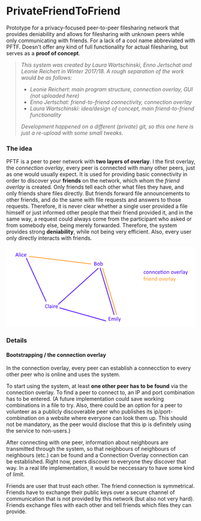 # PrivateFriendToFriend
Prototype for a privacy-focused peer-to-peer filesharing network that provides deniability and allows for filesharing with unknown peers while only communicating with friends. For a lack of a cool name abbreviated with PFTF.
Doesn't offer any kind of full functionality for actual filesharing, but serves as a **proof of concept**.


>*This system was created by Laura Wartschinski, Enno Jertschat and Leonie Reichert in Winter 2017/18. A rough separation of the work would be as follows:*
>* *Leonie Reichert: main program structure, connection overlay, GUI (not uploaded here)*   
>* *Enno Jertschat: friend-to-friend connectivity, connection overlay*
>* *Laura Wartschinski: idea/design of concept, main friend-to-friend functionality*
>
>*Development happened on a different (private) git, so this one here is just a re-upload with some small tweaks.*


### The idea ###

PFTF is a peer to peer network with **two layers of overlay**.
I the first overlay, the *connection overlay*, every peer is connected with many other peers, just as one would usually expect.
It is used for providing basic connectivity in order to discover your **friends** on the network, which whom the *friend overlay* is created. Only friends tell each other
what files they have, and only friends share files directly. But friends forward file announcements to other friends, and do the 
same with file requests and answers to those requests. Therefore, it is never clear whether a single user provided a file himself
or just informed other people that their friend provided it, and in the same way, a request could always come from the participant who asked
or from somebody else, being merely forwarded. Therefore, the system provides strong **deniability**, while not being very efficient. Also, every
user only directly interacts with friends.

![overlay structure](https://github.com/LauraWartschinski/PrivateFriendToFriend/blob/master/doku/overlays.png)

### Details ###


#### Bootstrapping / the connection overlay ####
In the connection overlay, every peer can establish a connecction to every other peer who is online and uses the system.

To start using the system, at least **one other peer has to be found** via the connection overlay. To find a peer to connect to,
an IP and port combination has to be entered. (A future implementation could save working combinations in a file to try.
Also, there could be an option for a peer to volunteer as a publicly discoverable peer who publishes its ip/port-combination on
a website where everyone can look them up. This should not be mandatory, as the peer would disclose that this ip
is definitely using the service to non-users.)

After connecting with one peer, information about neighbours are transmitted through the system, so that neighbours of neighbours of neighbours (etc.)
can be found and a Connection Overlay connection can be established. Right now, peers discover to everyone they discover that way. In a  real life implementation,
it would be neccessary to have some kind of limit.



Friends are user that trust each other. The friend connection is symmetrical. Friends have to exchange their public keys over a secure channel of communication that is not provided by this network (but also not very hard).
Friends exchange files with each other and tell friends which files they can provide.

